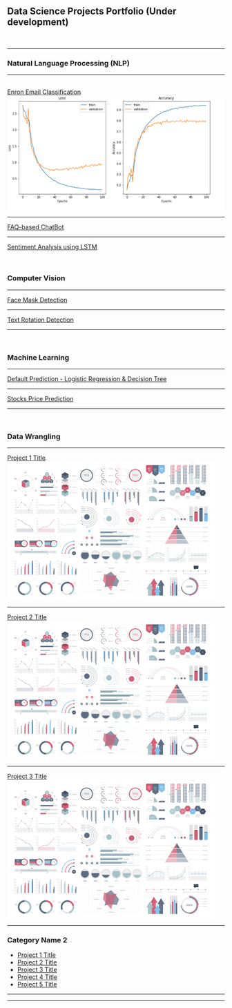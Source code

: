 ## Data Science Projects Portfolio (Under development)
<br>

---

### Natural Language Processing (NLP)
---

<br>
<a href="/sample_page">
Enron Email Classification
<img src="images/enron_email.png?raw=true"/>
</a>

---
[FAQ-based ChatBot](/sample_page)

---
[Sentiment Analysis using LSTM](/sample_page)


<br>

### Computer Vision
---
[Face Mask Detection](/sample_page)

---
[Text Rotation Detection](/sample_page)

---

<br>



### Machine Learning
---
[Default Prediction - Logistic Regression & Decision Tree](/sample_page)

---

[Stocks Price Prediction](/sample_page)

---

<br>



### Data Wrangling
---


[Project 1 Title](/sample_page)
<img src="images/dummy_thumbnail.jpg?raw=true"/>

---
[Project 2 Title](/pdf/sample_presentation.pdf)
<img src="images/dummy_thumbnail.jpg?raw=true"/>

---
[Project 3 Title](http://example.com/)
<img src="images/dummy_thumbnail.jpg?raw=true"/>

---

### Category Name 2

- [Project 1 Title](http://example.com/)
- [Project 2 Title](http://example.com/)
- [Project 3 Title](http://example.com/)
- [Project 4 Title](http://example.com/)
- [Project 5 Title](http://example.com/)

---




---
<!-- Remove above link if you don't want to attibute -->

